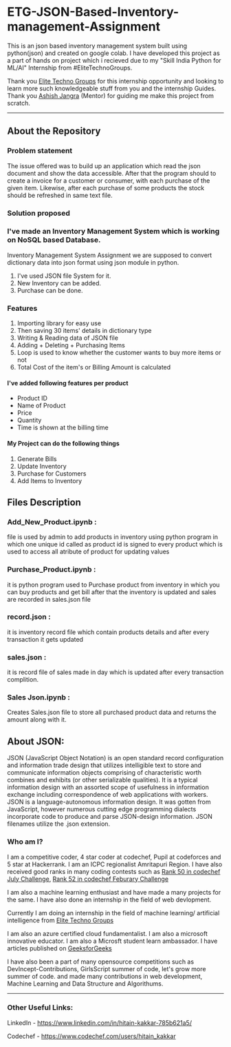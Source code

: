 # ETG-JSON-Based-Inventory-management-Assignment


This is an json based inventory management system built using python(json) and created on google colab.
I have developed this project as a part of hands on project which i recieved due to my "Skill India Python for ML/AI" Internship from #EliteTechnoGroups.

Thank you [Elite Techno Groups](https://www.elitetechnogroups.com/) for this internship opportunity and looking to learn more such knowledgeable stuff from you and the internship Guides.
Thank you [Ashish Jangra](https://github.com/AshishJangra27/) (Mentor) for guiding me make this project from scratch.

-----
## About the Repository

### Problem statement

The issue offered was to build up an application which read the json document and show the data accessible.
After that the program should to create a invoice for a customer or consumer, with each purchase of the given item.
Likewise, after each purchase of some products the stock should be refreshed in same text file.

### Solution proposed

### I've made an Inventory Management System which is working on NoSQL based Database.
Inventory Management System Assignment we are supposed to convert dictionary data into json format using json module in python.
1. I've used JSON file System for it.
2. New Inventory can be added.
3. Purchase can be done.

### Features
1. Importing library for easy use
2. Then saving 30 items' details in dictionary type
3. Writing & Reading data of JSON file
4. Adding + Deleting + Purchasing Items
5. Loop is used to know whether the customer wants to buy more items or not
6. Total Cost of the item's or Billing Amount is calculated

#### I've added following features per product
- Product ID
- Name of Product
- Price
- Quantity
- Time is shown at the billing time

#### My Project can do the following things
1. Generate Bills
2. Update Inventory
3. Purchase for Customers
4. Add Items to Inventory

## Files Description
### Add_New_Product.ipynb : 
file is used by admin to add products in inventory using python program in which one unique id called as product id is signed to every 
product which is used to access all atribute of product for updating values
### Purchase_Product.ipynb :
it is python program used to Purchase product from inventory in which you can buy products and get bill after that the inventory is updated and sales are recorded in sales.json file
### record.json : 
it is inventory record file which contain products details and after every transaction it gets updated
### sales.json : 
it is record file of sales made in day which is updated after every transaction complition.
### Sales Json.ipynb :
Creates Sales.json file to store all purchased product data and returns the amount along with it.

## About JSON:

JSON (JavaScript Object Notation) is an open standard record configuration and information trade design that utilizes intelligible text to store and communicate information objects comprising of characteristic worth combines and exhibits (or other serializable qualities). It is a typical information design with an assorted scope of usefulness in information exchange including correspondence of web applications with workers.
JSON is a language-autonomous information design. It was gotten from JavaScript, however numerous cutting edge programming dialects incorporate code to produce and parse JSON-design information. JSON filenames utilize the .json extension.

### Who am I?

I am a competitive coder, 4 star coder at codechef, Pupil at codeforces and 5 star at Hackerrank.
I am an ICPC regionalist Amritapuri Region. 
I have also received good ranks in many coding contests  such as [Rank 50 in codechef July Challenge](https://www.codechef.com/rankings/JULY21B?order=asc&search=hitain_kakkar&sortBy=rank), [Rank 52 in codechef Feburary Challenge](https://www.codechef.com/rankings/FEB21B?order=asc&search=hitain_kakkar&sortBy=rank)

I am also a machine learning enthusiast and have made a many projects for the same.
I have also done an internship in the field of web devlopment.

Currently I am doing an internship in the field of machine learning/ artificial intelligence from [Elite Techno Groups](https://www.elitetechnogroups.com/)

I am also an azure certified cloud fundamentalist.
I am also a microsoft innovative educator.
I am also a Microsft student learn ambassador.
I have articles published on [GeeksforGeeks](https://auth.geeksforgeeks.org/user/hitainkakkar007/articles)

I have also been a part of many opensource competitions such as DevIncept-Contributions, GirlsScript summer of code, let's grow more summer of code.
and made many contributions in web development, Machine Learning and Data Structure and Algorithums.

-----

### Other Useful Links:

LinkedIn - https://www.linkedin.com/in/hitain-kakkar-785b621a5/ 

Codechef - https://www.codechef.com/users/hitain_kakkar
